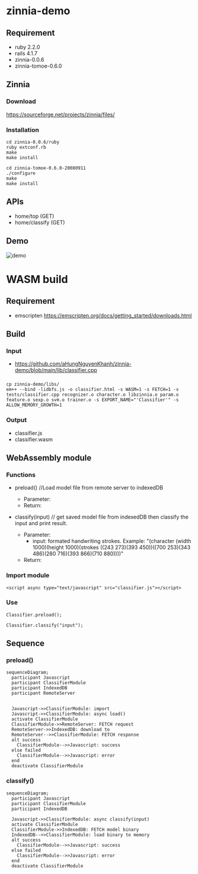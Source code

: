 # zinnia-demo

## Requirement
- ruby 2.2.0
- rails 4.1.7
- zinnia-0.0.6
- zinnia-tomoe-0.6.0

## Zinnia

### Download
https://sourceforge.net/projects/zinnia/files/

### Installation

```
cd zinnia-0.0.6/ruby
ruby extconf.rb
make
make install
```

```
cd zinnia-tomoe-0.6.0-20080911
./configure
make
make install
```

## APIs
- home/top (GET)
- home/classify (GET)

## Demo

![demo](https://github.com/aHungNguyenKhanh/zinnia-demo/blob/main/demo.gif)

# WASM build

## Requirement

- emscripten
https://emscripten.org/docs/getting_started/downloads.html

## Build

### Input
- https://github.com/aHungNguyenKhanh/zinnia-demo/blob/main/lib/classifier.cpp

### 
```
cp zinnia-demo/libs/
em++ --bind -lidbfs.js -o classifier.html -s WASM=1 -s FETCH=1 -s tests/classifier.cpp recognizer.o character.o libzinnia.o param.o feature.o sexp.o svm.o trainer.o -s EXPORT_NAME="'Classifier'" -s ALLOW_MEMORY_GROWTH=1
```

### Output

- classifier.js
- classifier.wasm

## WebAssembly module

### Functions
- preload() //Load model file from remote server to indexedDB 
  - Parameter:
  - Return: 
    
- classify(input) // get saved model file from indexedDB then classify the input and print result.
  - Parameter:
    - input: formated handwriting strokes. Example: "(character (width 1000)(height 1000)(strokes ((243 273)(393 450))((700 253)(343 486)(280 716)(393 866)(710 880))))"
  - Return:

### Import module

```
<script async type="text/javascript" src="classifier.js"></script>
```

### Use

```
Classifier.preload();
```

```
Classifier.classify("input");
```
## Sequence

### preload()
```mermaid
sequenceDiagram;
  participant Javascript
  participant ClassifierModule
  participant IndexedDB
  participant RemoteServer
  

  Javascript->>ClassifierModule: import
  Javascript->>ClassifierModule: async load()
  activate ClassifierModule
  ClassifierModule->>RemoteServer: FETCH request
  RemoteServer->>IndexedDB: download to
  RemoteServer-->>ClassifierModule: FETCH response
  alt success
    ClassifierModule-->>Javascript: success
  else failed
    ClassifierModule-->>Javascript: error
  end
  deactivate ClassifierModule
```

### classify()

```mermaid
sequenceDiagram;
  participant Javascript
  participant ClassifierModule
  participant IndexedDB

  Javascript->>ClassifierModule: async classify(input)
  activate ClassifierModule
  ClassifierModule->>IndexedDB: FETCH model binary
  IndexedDB-->>ClassifierModule: load binary to memory
  alt success
    ClassifierModule-->>Javascript: success
  else failed
    ClassifierModule-->>Javascript: error
  end
  deactivate ClassifierModule
```